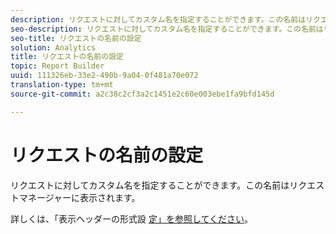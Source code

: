 ```yaml
---
description: リクエストに対してカスタム名を指定することができます。この名前はリクエストマネージャーに表示されます。
seo-description: リクエストに対してカスタム名を指定することができます。この名前はリクエストマネージャーに表示されます。
seo-title: リクエストの名前の設定
solution: Analytics
title: リクエストの名前の設定
topic: Report Builder
uuid: 111326eb-33e2-490b-9a04-0f481a70e072
translation-type: tm+mt
source-git-commit: a2c38c2cf3a2c1451e2c60e003ebe1fa9bfd145d

---
```



# リクエストの名前の設定

リクエストに対してカスタム名を指定することができます。この名前はリクエストマネージャーに表示されます。

詳しくは、「表示ヘッダーの形式設 [定」を参照してください](../../../analyze/report-builder/layout/t-format-display-headers.md#task_45C7C4938C2C47FCB02634A1248AA831)。
